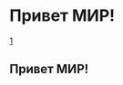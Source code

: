 <h1>Привет МИР!</h1>
<a href="https://mgok.mskobr.ru/calendar/?ysclid=le9phztrob147138762">1</a>
<h2>Привет МИР!</h2>
